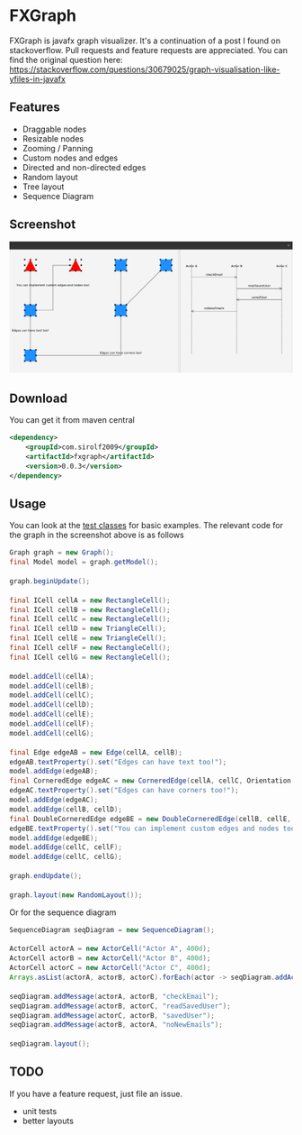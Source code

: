 # FXGraph

FXGraph is javafx graph visualizer. It's a continuation of a post I found on stackoverflow. Pull requests and feature requests are appreciated.
You can find the original question here: https://stackoverflow.com/questions/30679025/graph-visualisation-like-yfiles-in-javafx

## Features
 - Draggable nodes
 - Resizable nodes
 - Zooming / Panning
 - Custom nodes and edges
 - Directed and non-directed edges
 - Random layout
 - Tree layout
 - Sequence Diagram

## Screenshot
![Screenshot](screenshot.png)

## Download
You can get it from maven central
```xml
<dependency>
	<groupId>com.sirolf2009</groupId>
	<artifactId>fxgraph</artifactId>
	<version>0.0.3</version>
</dependency>
``` 

## Usage
You can look at the [test classes](src/test/java/com/fxgraph) for basic examples. The relevant code for the graph in the screenshot above is as follows
```java
Graph graph = new Graph();
final Model model = graph.getModel();

graph.beginUpdate();

final ICell cellA = new RectangleCell();
final ICell cellB = new RectangleCell();
final ICell cellC = new RectangleCell();
final ICell cellD = new TriangleCell();
final ICell cellE = new TriangleCell();
final ICell cellF = new RectangleCell();
final ICell cellG = new RectangleCell();

model.addCell(cellA);
model.addCell(cellB);
model.addCell(cellC);
model.addCell(cellD);
model.addCell(cellE);
model.addCell(cellF);
model.addCell(cellG);

final Edge edgeAB = new Edge(cellA, cellB);
edgeAB.textProperty().set("Edges can have text too!");
model.addEdge(edgeAB);
final CorneredEdge edgeAC = new CorneredEdge(cellA, cellC, Orientation.HORIZONTAL);
edgeAC.textProperty().set("Edges can have corners too!");
model.addEdge(edgeAC);
model.addEdge(cellB, cellD);
final DoubleCorneredEdge edgeBE = new DoubleCorneredEdge(cellB, cellE, Orientation.HORIZONTAL);
edgeBE.textProperty().set("You can implement custom edges and nodes too!");
model.addEdge(edgeBE);
model.addEdge(cellC, cellF);
model.addEdge(cellC, cellG);

graph.endUpdate();

graph.layout(new RandomLayout());
``` 
Or for the sequence diagram
```java
SequenceDiagram seqDiagram = new SequenceDiagram();

ActorCell actorA = new ActorCell("Actor A", 400d);
ActorCell actorB = new ActorCell("Actor B", 400d);
ActorCell actorC = new ActorCell("Actor C", 400d);
Arrays.asList(actorA, actorB, actorC).forEach(actor -> seqDiagram.addActor(actor));

seqDiagram.addMessage(actorA, actorB, "checkEmail");
seqDiagram.addMessage(actorB, actorC, "readSavedUser");
seqDiagram.addMessage(actorC, actorB, "savedUser");
seqDiagram.addMessage(actorB, actorA, "noNewEmails");

seqDiagram.layout();
```

## TODO
If you have a feature request, just file an issue.
 - unit tests
 - better layouts